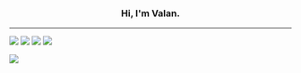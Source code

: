 <h3 align="center">Hi, I'm Valan.</h3>
<p align="center">
  
---
[![](https://img.shields.io/badge/Gmail-D14836?style=for-the-badge&logo=gmail&logoColor=white)](mailto://valanm22@gmail.com)
[![](https://img.shields.io/badge/LinkedIn-0077B5?style=for-the-badge&logo=linkedin&logoColor=white)](https://www.linkedin.com/in/valan-baptist-mathuranayagam-42b620213/)
[![](https://img.shields.io/badge/Twitter-1DA1F2?style=for-the-badge&logo=twitter&logoColor=white)]()
[![](https://img.shields.io/badge/Stack_Overflow-FE7A16?style=for-the-badge&logo=stack-overflow&logoColor=white)](https://stackoverflow.com/users/17031913/valan)

![](https://c.tenor.com/BJ-9w-MUVCMAAAAC/tis100-sad.gif)
